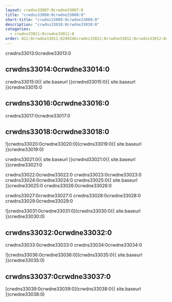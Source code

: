 ```yaml
---
layout: crwdns33007:0crwdne33007:0
title: "crwdns33008:0crwdne33008:0"
short-title: "crwdns33009:0crwdne33009:0"
description: "crwdns33010:0crwdne33010:0"
categories:
  - crwdns33011:0crwdne33011:0
order: 012:0crwdne33012:0249246crwdns33012:0crwdne33012:0crwdns33012:0crwdne33012:0
---
```

crwdns33013:0crwdne33013:0

## crwdns33014:0crwdne33014:0

crwdns33015:0{{ site.baseurl }}crwdnd33015:0{{ site.baseurl }}crwdne33015:0

## crwdns33016:0crwdne33016:0

crwdns33017:0crwdne33017:0

## crwdns33018:0crwdne33018:0

![crwdns33020:0crwdne33020:0](crwdns33019:0{{ site.baseurl }}crwdne33019:0)

crwdns33021:0{{ site.baseurl }}crwdnd33021:0{{ site.baseurl }}crwdne33021:0

crwdns33022:0crwdne33022:0 crwdns33023:0crwdne33023:0 crwdns33024:0crwdne33024:0 crwdns33025:0{{ site.baseurl }}crwdne33025:0 crwdns33026:0crwdne33026:0

crwdns33027:0crwdne33027:0 crwdns33028:0crwdne33028:0 crwdns33029:0crwdne33029:0

![crwdns33031:0crwdne33031:0](crwdns33030:0{{ site.baseurl }}crwdne33030:0)

## crwdns33032:0crwdne33032:0

crwdns33033:0crwdne33033:0 crwdns33034:0crwdne33034:0

![crwdns33036:0crwdne33036:0](crwdns33035:0{{ site.baseurl }}crwdne33035:0)

## crwdns33037:0crwdne33037:0

[crwdns33039:0crwdne33039:0](crwdns33038:0{{ site.baseurl }}crwdne33038:0)